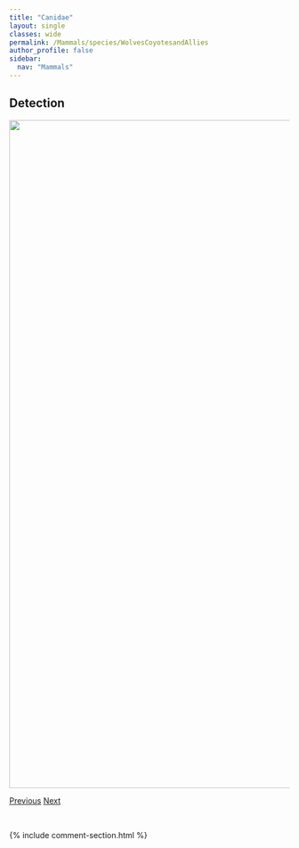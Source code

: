 ```yaml
---
title: "Canidae"
layout: single
classes: wide
permalink: /Mammals/species/WolvesCoyotesandAllies
author_profile: false
sidebar:
  nav: "Mammals"
---
```


<h2>Detection</h2>

<a href="https://drive.google.com/uc?export=view&id=1l6ZACPz8Z3Fwd_2BHOJbcx_QjGBQy4zl">
<img src="https://drive.google.com/uc?export=view&id=1l6ZACPz8Z3Fwd_2BHOJbcx_QjGBQy4zl" height = "1200" width = "800">
</a>


<a href="/DevelopmentWebsite/Mammals/species/GoldenMantledGroundSquirrel" class="pagination--pager" title="Callospermophilus lateralis">Previous</a> <a href="/DevelopmentWebsite/Mammals/species/Coyote" class="pagination--pager" title="Canis latrans">Next</a>

<p>&nbsp;</p>

{% include comment-section.html %}
